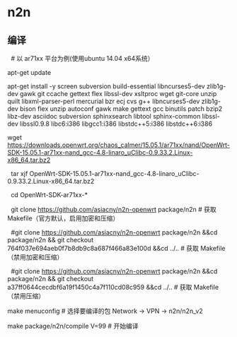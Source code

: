 # n2n
编译
---

   # 以 ar71xx 平台为例(使用ubuntu 14.04 x64系统）
   
   apt-get update
  
   apt-get install -y screen subversion build-essential libncurses5-dev zlib1g-dev gawk git ccache gettext flex libssl-dev xsltproc wget git-core unzip quilt libxml-parser-perl mercurial bzr ecj cvs g++ libncurses5-dev zlib1g-dev bison flex unzip autoconf gawk make gettext gcc binutils patch bzip2 libz-dev asciidoc subversion sphinxsearch libtool sphinx-common libssl-dev libssl0.9.8 libc6:i386 libgcc1:i386 libstdc++5:i386 libstdc++6:i386
   
   wget https://downloads.openwrt.org/chaos_calmer/15.05.1/ar71xx/nand/OpenWrt-SDK-15.05.1-ar71xx-nand_gcc-4.8-linaro_uClibc-0.9.33.2.Linux-x86_64.tar.bz2
   
   tar xjf OpenWrt-SDK-15.05.1-ar71xx-nand_gcc-4.8-linaro_uClibc-0.9.33.2.Linux-x86_64.tar.bz2
   
   cd OpenWrt-SDK-ar71xx-*

   git clone https://github.com/asiacny/n2n-openwrt package/n2n # 获取 Makefile（官方默认，启用加密和压缩）
   
   #git clone https://github.com/asiacny/n2n-openwrt package/n2n &&cd package/n2n && git checkout 764f037e694aeb0f7b8db9c8a687f466a83e100d &&cd ../.. # 获取 Makefile（禁用加密和压缩）
   
   #git clone https://github.com/asiacny/n2n-openwrt package/n2n &&cd package/n2n && git checkout a37ff0644cecdbf6a19f1450c4a7f110cd08c959 &&cd ../.. # 获取 Makefile（禁用压缩）

   make menuconfig # 选择要编译的包 Network -> VPN -> n2n/n2n_v2

   make package/n2n/compile V=99     # 开始编译
 
